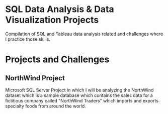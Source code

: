 # SQL Data Analysis & Data Visualization Projects
Compilation of SQL and Tableau data analysis related and challenges where I practice those skills.

# Projects and Challenges
## NorthWind Project
Microsoft SQL Server Project in which I will be analyzing the NorthWind dataset which is a sample database which contains the sales data for a fictitious company called "NorthWind Traders" which imports and exports specialty foods from around the world.
